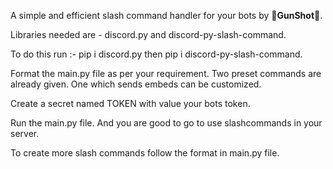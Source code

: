 A simple and efficient slash command handler for your bots by **🔪GunShot🔪**.

Libraries needed are - 
discord.py and discord-py-slash-command.

To do this run :- 
pip i discord.py
     then 
pip i discord-py-slash-command.

Format the main.py file as per your requirement.
Two preset commands are already given. One which sends embeds can be customized.

Create a secret named TOKEN with value your bots token. 

Run the main.py file.
And you are good to go to use slashcommands in your server.

To create more slash commands follow the format in main.py file.
